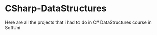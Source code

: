 # CSharp-DataStructures
Here are all the projects that i had to do in C# DataStructures course in SoftUni
